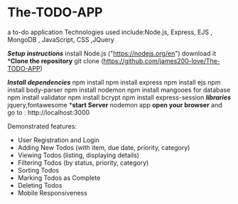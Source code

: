 # The-TODO-APP
a to-do application
Technologies used include:Node.js, Express, EJS , MongoDB , JavaScript, CSS ,JQuery

***Setup instructions***
install Node.js ("https://nodejs.org/en") download it
***Clone the repository**
git clone (https://github.com/james200-love/The-TODO-APP)

***Install dependencies***
npm install 
npm install express
npm install ejs
npm install body-parser
npm install nodemon 
npm install mangooes for database
npm install validator
npm install bcrypt
npm install express-session
***libraries***
jquery,fontawesome
***start Server**
 nodemon app
**open your browser** and go to : http://localhost:3000

Demonstrated features:
* User Registration and Login
* Adding New Todos (with item, due date, priority, category)
* Viewing Todos (listing, displaying details)
* Filtering Todos (by status, priority, category)
* Sorting Todos
* Marking Todos as Complete
* Deleting Todos
* Mobile Responsiveness





